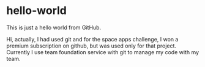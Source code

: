 # hello-world
This is just a hello world from GitHub.

Hi, actually, I had used git and for the space apps challenge, I won a premium subscription on github, but was used only for that project. Currently I use team foundation service with git to manage my code with my team.
